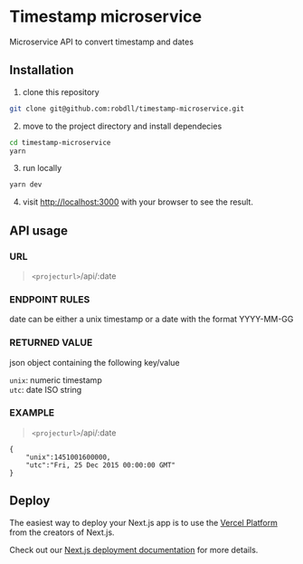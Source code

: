 # **Timestamp microservice**

Microservice API to convert timestamp and dates

## **Installation**

1. clone this repository

```bash
git clone git@github.com:robdll/timestamp-microservice.git
```

2. move to the project directory and install dependecies

```bash
cd timestamp-microservice
yarn
```

3. run locally

```bash
yarn dev
```

4. visit [http://localhost:3000](http://localhost:3000) with your browser to see the result.

## **API usage**

### **URL**

> `<projecturl>`/api/:date

### **ENDPOINT RULES**

date can be either a unix timestamp or a date with the format YYYY-MM-GG

### **RETURNED VALUE**

json object containing the following key/value

`unix`: numeric timestamp  
`utc`: date ISO string

### **EXAMPLE**

> `<projecturl>`/api/:date

```
{
    "unix":1451001600000,
    "utc":"Fri, 25 Dec 2015 00:00:00 GMT"
}
```

## Deploy

The easiest way to deploy your Next.js app is to use the [Vercel Platform](https://vercel.com/new?utm_medium=default-template&filter=next.js&utm_source=create-next-app&utm_campaign=create-next-app-readme) from the creators of Next.js.

Check out our [Next.js deployment documentation](https://nextjs.org/docs/deployment) for more details.
